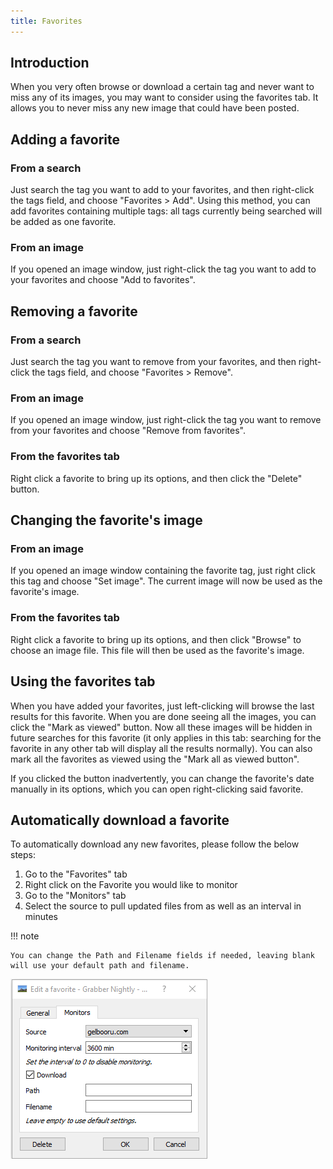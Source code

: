 ```yaml
---
title: Favorites
---
```



## Introduction

When you very often browse or download a certain tag and never want to miss any of its images, you may want to consider using the favorites tab. It allows you to never miss any new image that could have been posted.



## Adding a favorite

### From a search
Just search the tag you want to add to your favorites, and then right-click the tags field, and choose "Favorites > Add". Using this method, you can add favorites containing multiple tags: all tags currently being searched will be added as one favorite.

### From an image
If you opened an image window, just right-click the tag you want to add to your favorites and choose "Add to favorites".



## Removing a favorite

### From a search
Just search the tag you want to remove from your favorites, and then right-click the tags field, and choose "Favorites > Remove".

### From an image
If you opened an image window, just right-click the tag you want to remove from your favorites and choose "Remove from favorites".

### From the favorites tab
Right click a favorite to bring up its options, and then click the "Delete" button.



## Changing the favorite's image

### From an image
If you opened an image window containing the favorite tag, just right click this tag and choose "Set image". The current image will now be used as the favorite's image.

### From the favorites tab
Right click a favorite to bring up its options, and then click "Browse" to choose an image file. This file will then be used as the favorite's image.



## Using the favorites tab

When you have added your favorites, just left-clicking will browse the last results for this favorite. When you are done seeing all the images, you can click the "Mark as viewed" button. Now all these images will be hidden in future searches for this favorite (it only applies in this tab: searching for the favorite in any other tab will display all the results normally). You can also mark all the favorites as viewed using the "Mark all as viewed button".

If you clicked the button inadvertently, you can change the favorite's date manually in its options, which you can open right-clicking said favorite.



## Automatically download a favorite

To automatically download any new favorites, please follow the below steps:

1. Go to the "Favorites" tab
2. Right click on the Favorite you would like to monitor
3. Go to the "Monitors" tab
4. Select the source to pull updated files from as well as an interval in minutes

!!! note

    You can change the Path and Filename fields if needed, leaving blank will use your default path and filename.

!["Monitors" tab of the "Edit a favorite" window](img/favorite-monitors.png)